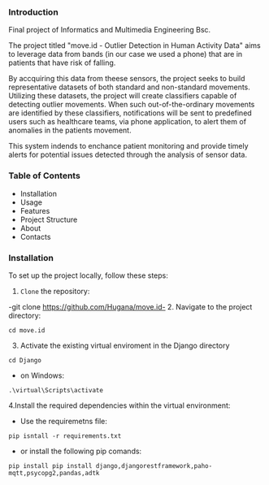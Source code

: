 ### Introduction
Final project of Informatics and Multimedia Engineering Bsc.​

The project titled "move.id - Outlier Detection in Human Activity Data" aims to leverage data from bands (in our case we used a phone) that are in patients that have risk of falling.

By accquiring this data from theese sensors, the project seeks to build representative datasets of both standard and non-standard movements. Utilizing these datasets, the project will create classifiers capable of detecting outlier movements. 
When such out-of-the-ordinary movements are identified by these classifiers, notifications will be sent to predefined users such as healthcare teams, via phone application, to alert them of anomalies in the patients movement.

This system indends to enchance patient monitoring and provide timely alerts for potential issues detected through the analysis of sensor data.

### Table of Contents 
- Installation
- Usage
- Features
- Project Structure
- About
- Contacts

### Installation

To set up the project locally, follow these steps:

1. `Clone` the repository:

-git clone https://github.com/Hugana/move.id-
2. Navigate to the project directory:
```
cd move.id
```

3. Activate the existing virtual enviroment in the Django directory
```
cd Django
```
- on Windows:
```
.\virtual\Scripts\activate
```

4.Install the required dependencies within the virtual environment:
- Use the requiremetns file:
```
pip isntall -r requirements.txt
```
- or install the following pip comands:
```
pip install pip install django,djangorestframework,paho-mqtt,psycopg2,pandas,adtk
```


   
